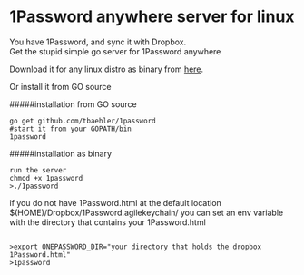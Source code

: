 # 1Password anywhere server for linux

You have 1Password, and sync it with Dropbox.
<br>Get the stupid simple go server for 1Password anywhere

Download it for any linux distro as binary from [here](https:///github.com/tbaehler/1password/raw/master/binary/1password).

Or install it from GO source

#####installation from GO source
<pre><code>go get github.com/tbaehler/1password
#start it from your GOPATH/bin
1password
</code></pre>

#####installation as binary
<pre><code>run the server
chmod +x 1password
>./1password
</code></pre>

if you do not have 1Password.html at the default location
$(HOME)/Dropbox/1Password.agilekeychain/
you can set an env variable with the directory that contains your 1Password.html

<pre><code>
>export ONEPASSWORD_DIR="your directory that holds the dropbox 1Password.html"
>1password
</code></pre>
